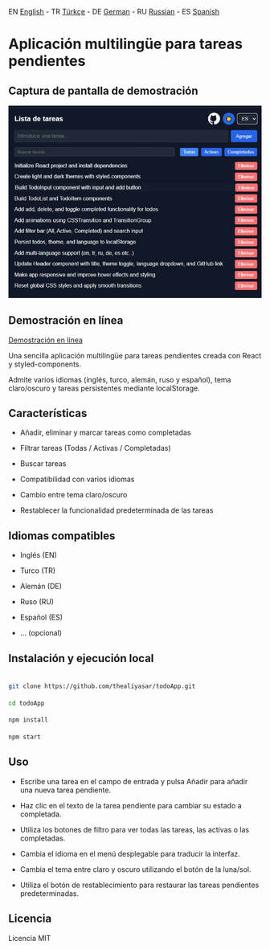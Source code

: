 EN [English](./README.md) -
TR [Türkçe](./README.tr.md) -
DE [German](./README.de.md) -
RU [Russian](./README.ru.md) -
ES [Spanish](./README.es.md)

# Aplicación multilingüe para tareas pendientes

## Captura de pantalla de demostración

![Demostración de la aplicación](/public/es.jpg)

## Demostración en línea

[Demostración en línea](https://multilang-todo.vercel.app/)

Una sencilla aplicación multilingüe para tareas pendientes creada con React y styled-components.

Admite varios idiomas (inglés, turco, alemán, ruso y español), tema claro/oscuro y tareas persistentes mediante localStorage.

## Características

- Añadir, eliminar y marcar tareas como completadas

- Filtrar tareas (Todas / Activas / Completadas)

- Buscar tareas

- Compatibilidad con varios idiomas

- Cambio entre tema claro/oscuro

- Restablecer la funcionalidad predeterminada de las tareas

## Idiomas compatibles

- Inglés (EN)

- Turco (TR)

- Alemán (DE)

- Ruso (RU)

- Español (ES)

- ... (opcional)

## Instalación y ejecución local

```bash

git clone https://github.com/thealiyasar/todoApp.git

cd todoApp

npm install

npm start

```

## Uso

- Escribe una tarea en el campo de entrada y pulsa Añadir para añadir una nueva tarea pendiente.

- Haz clic en el texto de la tarea pendiente para cambiar su estado a completada.

- Utiliza los botones de filtro para ver todas las tareas, las activas o las completadas.

- Cambia el idioma en el menú desplegable para traducir la interfaz.

- Cambia el tema entre claro y oscuro utilizando el botón de la luna/sol.

- Utiliza el botón de restablecimiento para restaurar las tareas pendientes predeterminadas.

## Licencia

Licencia MIT
